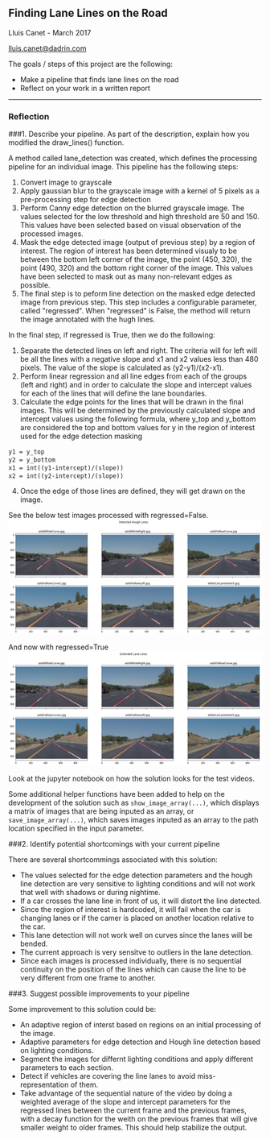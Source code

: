 ## **Finding Lane Lines on the Road** 

Lluis Canet - March 2017

lluis.canet@dadrin.com

The goals / steps of this project are the following:
* Make a pipeline that finds lane lines on the road
* Reflect on your work in a written report


[//]: # (Image References)

[image1]: ./test_images_output/report_hough.png "Images with raw Hought Lines"
[image2]: ./test_images_output/report_lanes.png "Images with regressed lines"

---

### Reflection

###1. Describe your pipeline. As part of the description, explain how you modified the draw_lines() function.

A method called lane_detection was created, which defines the processing pipeline for an individual image. This pipeline has the following steps:

1. Convert image to grayscale
2. Apply gaussian blur to the grayscale image with a kernel of 5 pixels as a pre-processing step for edge detection
3. Perform Canny edge detection on the blurred grayscale image. The values selected for the low threshold and high threshold are 50 and 150. This values have been selected based on visual observation of the processed images.
4. Mask the edge detected image (output of previous step) by a region of interest. The region of interest has been determined visualy to be between the bottom left corner of the image, the point (450, 320), the point (490, 320) and the bottom right corner of the image. This values have been selected to mask out as many non-relevant edges as possible.
5. The final step is to peform line detection on the masked edge detected image from previous step. This step includes a configurable parameter, called "regressed". When "regressed" is False, the method will return the image annotated with the hugh lines.

In the final step, if regressed is True, then we do the following:
1. Separate the detected lines on left and right. The criteria will for left will be all the lines with a negative slope and x1 and x2 values less than 480 pixels. The value of the slope is calculated as (y2-y1)/(x2-x1).
2. Perform linear regression and all line edges from each of the groups (left and right) and in order to calculate the slope and intercept values for each of the lines that will define the lane boundaries.
3. Calculate the edge points for the lines that will be drawn in the final images. This will be determined by the previously calculated slope and intercept values using the following formula, where y_top and y_bottom are considered the top and bottom values for y in the region of interest used for the edge detection masking
```
y1 = y_top
y2 = y_bottom
x1 = int((y1-intercept)/(slope))
x2 = int((y2-intercept)/(slope))
```
4. Once the edge of those lines are defined, they will get drawn on the image.

See the below test images processed with regressed=False.
![Images without regression][image1]

And now with regressed=True
![Images with regression][image2]

Look at the jupyter notebook on how the solution looks for the test videos.

Some additional helper functions have been added to help on the development of the solution such as ```show_image_array(...)```, which displays a matrix of images that are being inputed as an array, or ```save_image_array(...)```, which saves images inputed as an array to the path location specified in the input parameter.



###2. Identify potential shortcomings with your current pipeline

There are several shortcommings associated with this solution:
* The values selected for the edge detection parameters and the hough line detection are very sensitive to lighting conditions and will not work that well with shadows or during nightime.
* If a car crosses the lane line in front of us, it will distort the line detected.
* Since the region of interest is hardcoded, it will fail when the car is changing lanes or if the camer is placed on another location relative to the car.
* This lane detection will not work well on curves since the lanes will be bended.
* The current approach is very sensitve to outliers in the lane detection.
* Since each images is processed individually, there is no sequential continuity on the position of the lines which can cause the line to be very different from one frame to another.

###3. Suggest possible improvements to your pipeline

Some improvement to this solution could be:
* An adaptive region of interst based on regions on an initial processing of the image.
* Adaptive parameters for edge detection and Hough line detection based on lighting conditions.
* Segment the images for differnt lighting conditions and apply different parameters to each section.
* Detect if vehicles are covering the line lanes to avoid miss-representation of them.
* Take advantage of the sequential nature of the video by doing a weighted average of the slope and intercept parameters for the regressed lines between the current frame and the previous frames, with a decay function for the weith on the previous frames that will give smaller weight to older frames. This should help stabilize the output.

